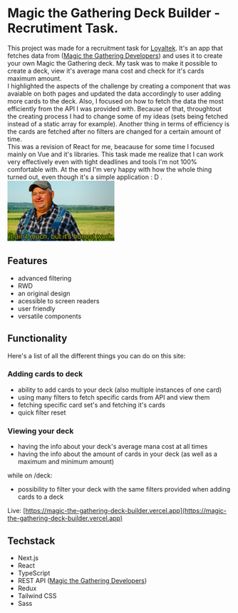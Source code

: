 # Magic the Gathering Deck Builder - Recrutiment Task.

This project was made for a recruitment task for [Loyaltek](https://www.loyaltek.com).
It's an app that fetches data from ([Magic the Gathering Developers](https://docs.magicthegathering.io)) and uses it to create your own Magic the Gathering deck.
My task was to make it possible to create a deck, view it's average mana cost and check for it's cards maximum amount.<br>
I highlighted the aspects of the challenge by creating a component that was avaiable on both pages and updated the data accordingly to user adding more cards to the deck.
Also, I focused on how to fetch the data the most efficiently from the API I was provided with.
Because of that, throughtout the creating process I had to change some of my ideas (sets being fetched instead of a static array for example).
Another thing in terms of efficiency is the cards are fetched after no filters are changed for a certain amount of time.<br>
This was a revision of React for me, beacause for some time I focused mainly on Vue and it's libraries.
This task made me realize that I can work very effectively even with tight deadlines and tools I'm not 100% comfortable with.
At the end I'm very happy with how the whole thing turned out, even though it's a simple application : D .
<br>
<img src="https://github.com/trycmateusz/trycmateusz/blob/main/aintmuch.jpg?raw=true" alt="A farmer looking at the camera with the text `it ain't much, but it's honest work`" width="240" />

## Features

- advanced filtering
- RWD
- an original design
- acessible to screen readers
- user friendly
- versatile components

## Functionality

Here's a list of all the different things you can do on this site:

### Adding cards to deck

- ability to add cards to your deck (also multiple instances of one card)
- using many filters to fetch specific cards from API and view them
- fetching specific card set's and fetching it's cards
- quick filter reset

### Viewing your deck

- having the info about your deck's average mana cost at all times
- having the info about the amount of cards in your deck (as well as a maximum and minimum amount)

while on /deck:

- possibility to filter your deck with the same filters provided when adding cards to a deck

Live: [https://magic-the-gathering-deck-builder.vercel.app](https://magic-the-gathering-deck-builder.vercel.app)

## Techstack
- Next.js
- React
- TypeScript
- REST API ([Magic the Gathering Developers](https://docs.magicthegathering.io))
- Redux
- Tailwind CSS
- Sass
